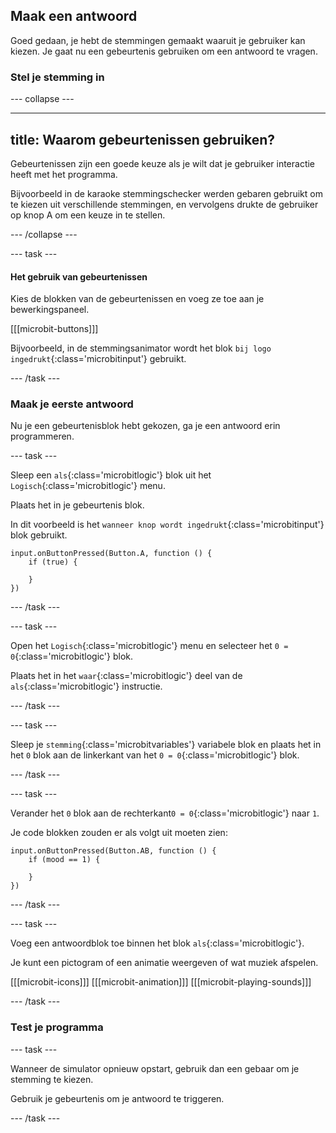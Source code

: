 ## Maak een antwoord

Goed gedaan, je hebt de stemmingen gemaakt waaruit je gebruiker kan kiezen.
Je gaat nu een gebeurtenis gebruiken om een antwoord te vragen.

### Stel je stemming in

\--- collapse ---

---

## title: Waarom gebeurtenissen gebruiken?

Gebeurtenissen zijn een goede keuze als je wilt dat je gebruiker interactie heeft met het programma.

Bijvoorbeeld in de karaoke stemmingschecker werden gebaren gebruikt om te kiezen uit verschillende stemmingen, en vervolgens drukte de gebruiker op knop A om een keuze in te stellen.

\--- /collapse ---

\--- task ---

#### Het gebruik van gebeurtenissen

Kies de blokken van de gebeurtenissen en voeg ze toe aan je bewerkingspaneel.

[[[microbit-buttons]]]

Bijvoorbeeld, in de stemmingsanimator wordt het blok `bij logo ingedrukt`{:class='microbitinput'} gebruikt.

\--- /task ---

### Maak je eerste antwoord

Nu je een gebeurtenisblok hebt gekozen, ga je een antwoord erin programmeren.

\--- task ---

Sleep een `als`{:class='microbitlogic'} blok uit het `Logisch`{:class='microbitlogic'} menu.

Plaats het in je gebeurtenis blok.

In dit voorbeeld is het `wanneer knop wordt ingedrukt`{:class='microbitinput'} blok gebruikt.

```microbit
input.onButtonPressed(Button.A, function () {
    if (true) {
    	
    }
})
```

\--- /task ---

\--- task ---

Open het `Logisch`{:class='microbitlogic'} menu en selecteer het `0 = 0`{:class='microbitlogic'} blok.

Plaats het in het `waar`{:class='microbitlogic'} deel van de `als`{:class='microbitlogic'} instructie.

\--- /task ---

\--- task ---

Sleep je `stemming`{:class='microbitvariables'} variabele blok en plaats het in het `0` blok aan de linkerkant van het `0 = 0`{:class='microbitlogic'} blok.

\--- /task ---

\--- task ---

Verander het `0` blok aan de rechterkant`0 = 0`{:class='microbitlogic'} naar `1`.

Je code blokken zouden er als volgt uit moeten zien:

```microbit
input.onButtonPressed(Button.AB, function () {
    if (mood == 1) {
    	
    }
})
```

\--- /task ---

\--- task ---

Voeg een antwoordblok toe binnen het blok `als`{:class='microbitlogic'}.

Je kunt een pictogram of een animatie weergeven of wat muziek afspelen.

[[[microbit-icons]]]
[[[microbit-animation]]]
[[[microbit-playing-sounds]]]

\--- /task ---

### Test je programma

\--- task ---

Wanneer de simulator opnieuw opstart, gebruik dan een gebaar om je stemming te kiezen.

Gebruik je gebeurtenis om je antwoord te triggeren.

\--- /task ---
